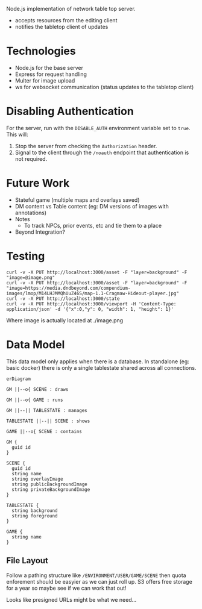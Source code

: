 Node.js implementation of network table top server.

* accepts resources from the editing client
* notifies the tabletop client of updates

# Technologies

* Node.js for the base server
* Express for request handling
* Multer for image upload
* ws for websocket communication (status updates to the tabletop client)

# Disabling Authentication

For the server, run with the `DISABLE_AUTH` environment variable set to `true`.
This will:

1. Stop the server from checking the `Authorization` header.
1. Signal to the client through the `/noauth` endpoint that authentication is
not required.

# Future Work

* Stateful game (multiple maps and overlays saved)
* DM content vs Table content (eg: DM versions of images with annotations)
* Notes
  * To track NPCs, prior events, etc and tie them to a place
* Beyond Integration?

# Testing

```
curl -v -X PUT http://localhost:3000/asset -F "layer=background" -F "image=@image.png"
curl -v -X PUT http://localhost:3000/asset -F "layer=background" -F "image=https://media.dndbeyond.com/compendium-images/lmop/M14LHJMMQhUuZ46S/map-1.1-Cragmaw-Hideout-player.jpg"
curl -v -X PUT http://localhost:3000/state
curl -v -X PUT http://localhost:3000/viewport -H 'Content-Type: application/json' -d '{"x":0,"y": 0, "width": 1, "height": 1}'
```

Where image is actually located at ./image.png

# Data Model

This data model only applies when there is a database. In standalone (eg: basic docker) there is only a single tablestate shared across all connections.

```mermaid
erDiagram

GM ||--o{ SCENE : draws

GM ||--o{ GAME : runs

GM ||--|| TABLESTATE : manages

TABLESTATE ||--|| SCENE : shows

GAME ||--o{ SCENE : contains

GM {
  guid id
}

SCENE {
  guid id
  string name
  string overlayImage
  string publicBackgroundImage
  string privateBackgroundImage
}

TABLESTATE {
  string background
  string foreground
}

GAME {
  string name
}
```

## File Layout

Follow a pathing structure like `/ENVIRONMENT/USER/GAME/SCENE` then quota enforement should be easyier as we can just roll up. S3 offers free storage for a year so maybe see if we can work that out!

Looks like presigned URLs might be what we need...